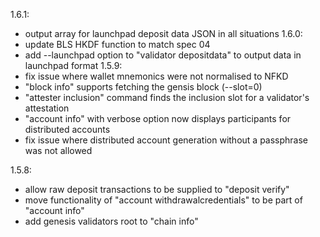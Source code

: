 1.6.1:
  - output array for launchpad deposit data JSON in all situations
1.6.0:
  - update BLS HKDF function to match spec 04
  - add --launchpad option to "validator depositdata" to output data in launchpad format
1.5.9:
  - fix issue where wallet mnemonics were not normalised to NFKD
  - "block info" supports fetching the gensis block (--slot=0)
  - "attester inclusion" command finds the inclusion slot for a validator's attestation
  - "account info" with verbose option now displays participants for distributed accounts
  - fix issue where distributed account generation without a passphrase was not allowed

1.5.8:
  - allow raw deposit transactions to be supplied to "deposit verify"
  - move functionality of "account withdrawalcredentials" to be part of "account info"
  - add genesis validators root to "chain info"
